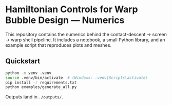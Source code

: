 # Hamiltonian Controls for Warp Bubble Design — Numerics

This repository contains the numerics behind the contact-descent → screen → warp shell pipeline.
It includes a notebook, a small Python library, and an example script that reproduces plots and meshes.

## Quickstart

```bash
python -m venv .venv
source .venv/bin/activate  # (Windows: .venv\Scripts\activate)
pip install -r requirements.txt
python examples/generate_all.py
```

Outputs land in `./outputs/`.

